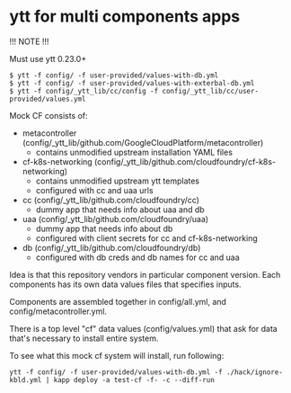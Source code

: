# ytt for multi components apps

!!! NOTE !!!

Must use ytt 0.23.0+

```
$ ytt -f config/ -f user-provided/values-with-db.yml
$ ytt -f config/ -f user-provided/values-with-exterbal-db.yml
$ ytt -f config/_ytt_lib/cc/config -f config/_ytt_lib/cc/user-provided/values.yml
```

Mock CF consists of:

- metacontroller (config/_ytt_lib/github.com/GoogleCloudPlatform/metacontroller)
  - contains unmodified upstream installation YAML files
- cf-k8s-networking (config/_ytt_lib/github.com/cloudfoundry/cf-k8s-networking)
  - contains unmodified upstream ytt templates
  - configured with cc and uaa urls
- cc (config/_ytt_lib/github.com/cloudfoundry/cc)
  - dummy app that needs info about uaa and db
- uaa (config/_ytt_lib/github.com/cloudfoundry/uaa)
  - dummy app that needs info about db
  - configured with client secrets for cc and cf-k8s-networking
- db (config/_ytt_lib/github.com/cloudfoundry/db)
  - configured with db creds and db names for cc and uaa

Idea is that this repository vendors in particular component version. Each components has its own data values files that specifies inputs.

Components are assembled together in config/all.yml, and config/metacontroller.yml.

There is a top level "cf" data values (config/values.yml) that ask for data that's necessary to install entire system.

To see what this mock cf system will install, run following:

```
ytt -f config/ -f user-provided/values-with-db.yml -f ./hack/ignore-kbld.yml | kapp deploy -a test-cf -f- -c --diff-run
```
